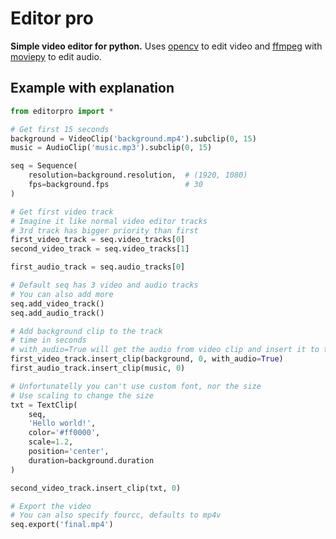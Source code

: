 # Editor pro

**Simple video editor for python.**
Uses [opencv](https://opencv.org/) to edit video and [ffmpeg](https://ffmpeg.org/) with [moviepy](https://github.com/Zulko/moviepy) to edit audio.

## Example with explanation

```python
from editorpro import *

# Get first 15 seconds
background = VideoClip('background.mp4').subclip(0, 15)
music = AudioClip('music.mp3').subclip(0, 15)

seq = Sequence(
    resolution=background.resolution,  # (1920, 1080)
    fps=background.fps                 # 30
)

# Get first video track
# Imagine it like normal video editor tracks
# 3rd track has bigger priority than first
first_video_track = seq.video_tracks[0] 
second_video_track = seq.video_tracks[1]

first_audio_track = seq.audio_tracks[0]

# Default seq has 3 video and audio tracks
# You can also add more
seq.add_video_track()
seq.add_audio_track()

# Add background clip to the track
# time in seconds
# with_audio=True will get the audio from video clip and insert it to the same indexed audio track
first_video_track.insert_clip(background, 0, with_audio=True)
first_audio_track.insert_clip(music, 0)

# Unfortunatelly you can't use custom font, nor the size
# Use scaling to change the size
txt = TextClip(
    seq,
    'Hello world!',
    color='#ff0000',
    scale=1.2,
    position='center',
    duration=background.duration
)

second_video_track.insert_clip(txt, 0)

# Export the video
# You can also specify fourcc, defaults to mp4v
seq.export('final.mp4')
```

